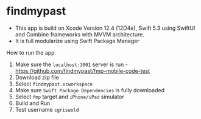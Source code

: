 # findmypast
- This app is build on Xcode Version 12.4 (12D4e), Swift 5.3 using SwiftUI and Combine frameworks with MVVM architecture.
- It is full modularize using Swift Package Manager

How to run the app
1) Make sure the `localhost:3001` server is run - https://github.com/findmypast/fmp-mobile-code-test
2) Download zip file
3) Select  `findmypast.xcworkspace`
4) Make sure `Swift Package Dependencies` is fully downloaded 
5) Select `fmp` target and  `iPhone/iPad` simulator
6) Build and Run
7) Test username `cgriswold`
